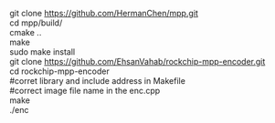 git clone https://github.com/HermanChen/mpp.git  
cd mpp/build/  
cmake ..  
make  
sudo make install  
git clone https://github.com/EhsanVahab/rockchip-mpp-encoder.git  
cd rockchip-mpp-encoder  
#corret library and include address in Makefile  
#correct image file name in the enc.cpp  
make  
./enc  
